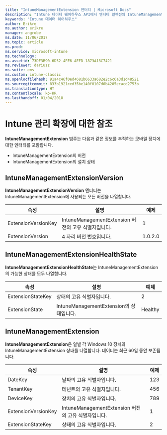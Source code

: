 ```yaml
---
title: "IntuneManagementExtension 엔터티 | Microsoft Docs"
description: "Intune 데이터 웨어하우스 API에서 엔터티 컬렉션의 IntuneManagementExtension 엔터티 범주에 대한 참조 항목입니다."
keywords: "Intune 데이터 웨어하우스"
author: Erikre
ms.author: erikre
manager: angrobe
ms.date: 11/06/2017
ms.topic: article
ms.prod: 
ms.service: microsoft-intune
ms.technology: 
ms.assetid: 73DF3B90-6D52-4EF6-AFFD-1873A18C7421
ms.reviewer: dariusz
ms.suite: ems
ms.custom: intune-classic
ms.openlocfilehash: 91a4c46f0ed4681b6633a682e2c6c6a3d1d48521
ms.sourcegitcommit: 833b1921ced35be140f0107d0b4205ecacd2753b
ms.translationtype: HT
ms.contentlocale: ko-KR
ms.lasthandoff: 01/04/2018
---
```

# <a name="reference-for-intune-management-extension"></a>Intune 관리 확장에 대한 참조

**IntuneManagementExtension** 범주는 다음과 같은 정보를 추적하는 모바일 장치에 대한 엔터티를 포함합니다.

  -  IntuneManagementExtension의 버전
  -  IntuneManagementExtension의 설치 상태

## <a name="intunemanagementextensionversion"></a>IntuneManagementExtensionVersion

**IntuneManagementExtensionVersion** 엔터티는 IntuneManagementExtension에 사용되는 모든 버전을 나열합니다.

| 속성  | 설명 | 예제 |
|---------|------------|--------|
| ExtensionVersionKey |IntuneManagementExtension 버전의 고유 식별자입니다. | 1 |
| ExtensionVersion |4 자리 버전 번호입니다. |1.0.2.0 |

## <a name="intunemanagementextensionhealthstate"></a>IntuneManagementExtensionHealthState

**IntuneManagementExtensionHealthState**는 IntuneManagementExtension의 가능한 상태를 모두 나열합니다.

| 속성  | 설명 | 예제 |
|---------|------------|--------|
| ExtensionStateKey |상태의 고유 식별자입니다. | 2 |
| ExtensionState |IntuneManagementExtension의 상태입니다. | Healthy |

## <a name="intunemanagementextension"></a>IntuneManagementExtension

**IntuneManagementExtension**은 일별 각 Windows 10 장치의 IntuneManagementExtension 상태를 나열합니다.
데이터는 최근 60일 동안 보존됩니다. 

| 속성  | 설명 | 예제 |
|---------|------------|--------|
| DateKey |날짜의 고유 식별자입니다. | 123 |
| TenantKey |테넌트의 고유 식별자입니다. | 456 |
| DeviceKey |장치의 고유 식별자입니다. | 789 |
| ExtensionVersionKey |IntuneManagementExtension 버전의 고유 식별자입니다. | 1 |
| ExtensionStateKey|상태의 고유 식별자입니다. | 2 |